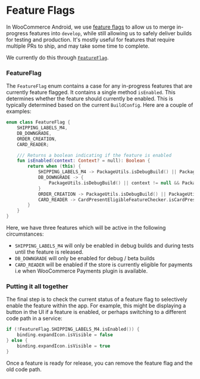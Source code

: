 # Feature Flags

In WooCommerce Android, we use [feature flags](https://martinfowler.com/articles/feature-toggles.html) to allow us to merge in-progress features into `develop`, while still allowing us to safely deliver builds for testing and production. It's mostly useful for features that require multiple PRs to ship, and may take some time to complete.

We currently do this through [`FeatureFlag`](https://github.com/woocommerce/woocommerce-android/blob/develop/WooCommerce/src/main/kotlin/com/woocommerce/android/util/FeatureFlag.kt).

### FeatureFlag

The `FeatureFlag` enum contains a case for any in-progress features that are currently feature flagged. It contains a single method `isEnabled`. This determines whether the feature should currently be enabled. This is typically determined based on the current `BuildConfig`. Here are a couple of examples:

```kotlin
enum class FeatureFlag {
    SHIPPING_LABELS_M4,
    DB_DOWNGRADE,
    ORDER_CREATION,
    CARD_READER;

    /// Returns a boolean indicating if the feature is enabled
    fun isEnabled(context: Context? = null): Boolean {
        return when (this) {
            SHIPPING_LABELS_M4 -> PackageUtils.isDebugBuild() || PackageUtils.isTesting()
            DB_DOWNGRADE -> {
                PackageUtils.isDebugBuild() || context != null && PackageUtils.isBetaBuild(context)
            }
            ORDER_CREATION -> PackageUtils.isDebugBuild() || PackageUtils.isTesting()
            CARD_READER -> CardPresentEligibleFeatureChecker.isCardPresentEligible
        }
    }
}
```

Here, we have three features which will be active in the following circumstances:

* `SHIPPING_LABELS_M4` will only be enabled in debug builds and during tests until the feature is released.
* `DB_DOWNGRADE` will only be enabled for debug / beta builds
* `CARD_READER` will be enabled if the store is currently eligible for payments i.e when WooCommerce Payments plugin is available.

### Putting it all together

The final step is to check the current status of a feature flag to selectively enable the feature within the app. For example, this might be displaying a button in the UI if a feature is enabled, or perhaps switching to a different code path in a service:

```kotlin
if (!FeatureFlag.SHIPPING_LABELS_M4.isEnabled()) {
    binding.expandIcon.isVisible = false
} else {
    binding.expandIcon.isVisible = true
}
```

Once a feature is ready for release, you can remove the feature flag and the old code path.
